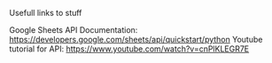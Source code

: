 Usefull links to stuff

Google Sheets API Documentation: https://developers.google.com/sheets/api/quickstart/python
Youtube tutorial for API: https://www.youtube.com/watch?v=cnPlKLEGR7E
